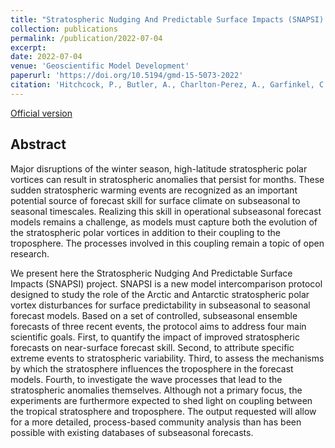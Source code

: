 ```yaml
---
title: "Stratospheric Nudging And Predictable Surface Impacts (SNAPSI): a protocol for investigating the role of stratospheric polar vortex disturbances in subseasonal to seasonal forecasts"
collection: publications
permalink: /publication/2022-07-04
excerpt: 
date: 2022-07-04
venue: 'Geoscientific Model Development'
paperurl: 'https://doi.org/10.5194/gmd-15-5073-2022'
citation: 'Hitchcock, P., Butler, A., Charlton-Perez, A., Garfinkel, C. I., Stockdale, T., Anstey, J., Mitchell, D., Domeisen, D. I. V., Wu, T., Lu, Y., Mastrangelo, D., Malguzzi, P., Lin, H., Muncaster, R., Merryfield, B., Sigmond, M., Xiang, B., Jia, L., Hyun, Y.-K., Oh, J., Specq, D., Simpson, I. R., Richter, J. H., Barton, C., Knight, J., Lim, E.-P., and Hendon, H., 2022: Stratospheric Nudging And Predictable Surface Impacts (SNAPSI): a protocol for investigating the role of stratospheric polar vortex disturbances in subseasonal to seasonal forecasts, <i>Geosci. Model Dev.</i>, <b>15</b>, 5073–5092, doi:10.5194/gmd-15-5073-2022.'
---
```


[Official version](https://doi.org/10.5194/gmd-15-5073-2022)

## Abstract
Major disruptions of the winter season, high-latitude stratospheric polar vortices can result in stratospheric anomalies that persist for months. These sudden stratospheric warming events are recognized as an important potential source of forecast skill for surface climate on subseasonal to seasonal timescales. Realizing this skill in operational subseasonal forecast models remains a challenge, as models must capture both the evolution of the stratospheric polar vortices in addition to their coupling to the troposphere. The processes involved in this coupling remain a topic of open research.

We present here the Stratospheric Nudging And Predictable Surface Impacts (SNAPSI) project. SNAPSI is a new model intercomparison protocol designed to study the role of the Arctic and Antarctic stratospheric polar vortex disturbances for surface predictability in subseasonal to seasonal forecast models. Based on a set of controlled, subseasonal ensemble forecasts of three recent events, the protocol aims to address four main scientific goals. First, to quantify the impact of improved stratospheric forecasts on near-surface forecast skill. Second, to attribute specific extreme events to stratospheric variability. Third, to assess the mechanisms by which the stratosphere influences the troposphere in the forecast models. Fourth, to investigate the wave processes that lead to the stratospheric anomalies themselves. Although not a primary focus, the experiments are furthermore expected to shed light on coupling between the tropical stratosphere and troposphere. The output requested will allow for a more detailed, process-based community analysis than has been possible with existing databases of subseasonal forecasts.
